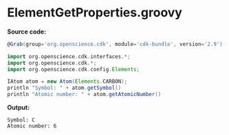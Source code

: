 # ElementGetProperties.groovy
**Source code:**
```groovy
@Grab(group='org.openscience.cdk', module='cdk-bundle', version='2.9')

import org.openscience.cdk.interfaces.*;
import org.openscience.cdk.*;
import org.openscience.cdk.config.Elements;

IAtom atom = new Atom(Elements.CARBON);
println "Symbol: " + atom.getSymbol()
println "Atomic number: " + atom.getAtomicNumber()
```
**Output:**
```plain
Symbol: C
Atomic number: 6
```
